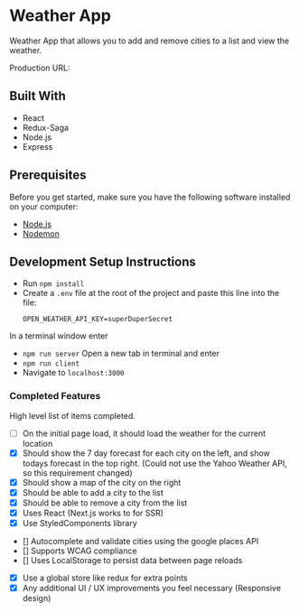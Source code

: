 # Weather App

Weather App that allows you to add and remove cities to a list and view the weather. 

Production URL:

## Built With
- React 
- Redux-Saga
- Node.js
- Express

## Prerequisites

Before you get started, make sure you have the following software installed on your computer:

- [Node.js](https://nodejs.org/en/)
- [Nodemon](https://nodemon.io/)

## Development Setup Instructions

* Run `npm install`
* Create a `.env` file at the root of the project and paste this line into the file:
    ```
    OPEN_WEATHER_API_KEY=superDuperSecret
    ```

In a terminal window enter    
* `npm run server`
Open a new tab in terminal and enter
* `npm run client`
* Navigate to `localhost:3000`


### Completed Features

High level list of items completed.

- [ ] On the initial page load, it should load the weather for the current location
- [x] Should show the 7 day forecast for each city on the left, and show todays forecast in the top right. (Could not use the Yahoo Weather API, so this requirement changed)
- [x] Should show a map of the city on the right
- [x] Should be able to add a city to the list
- [x] Should be able to remove a city from the list
- [x] Uses React (Next.js works to for SSR) 
- [x] Use StyledComponents library
- [] Autocomplete and validate cities using the google places API
- [] Supports WCAG compliance
- [] Uses LocalStorage to persist data between page reloads
- [x] Use a global store like redux for extra points
- [x] Any additional UI / UX improvements you feel necessary (Responsive design)